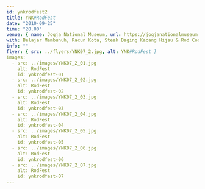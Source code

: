 ```yaml
---
id: ynkrodfest2
title: YNK#RodFest
date: "2010-09-25"
time: "20.00"
venue: { name: Jogja National Museum, url: https://jogjanationalmuseum.com/ }
with: Belajar Membunuh, Racun Kota, Steak Daging Kacang Hijau & Rod Cooper (AUS)
info: ""
flyer: { src: ../flyers/YNK07_2.jpg, alt: YNK#RodFest }
images:
  - src: ../images/YNK07_2_01.jpg
    alt: RodFest
    id: ynkrodfest-01
  - src: ../images/YNK07_2_02.jpg
    alt: RodFest
    id: ynkrodfest-02
  - src: ../images/YNK07_2_03.jpg
    alt: RodFest
    id: ynkrodfest-03
  - src: ../images/YNK07_2_04.jpg
    alt: RodFest
    id: ynkrodfest-04
  - src: ../images/YNK07_2_05.jpg
    alt: RodFest
    id: ynkrodfest-05
  - src: ../images/YNK07_2_06.jpg
    alt: RodFest
    id: ynkrodfest-06
  - src: ../images/YNK07_2_07.jpg
    alt: RodFest
    id: ynkrodfest-07
---
```


